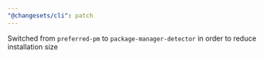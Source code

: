 ```yaml
---
"@changesets/cli": patch
---
```


Switched from `preferred-pm` to `package-manager-detector` in order to reduce installation size
